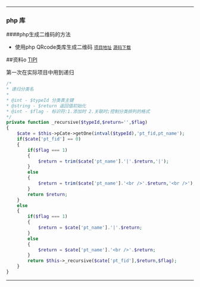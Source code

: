 ***
### php 库
####php生成二维码的方法

* 使用php QRcode类库生成二维码 [`项目地址`](http://phpqrcode.sourceforge.net/)  [`源码下载`](http://sourceforge.net/projects/phpqrcode/)

##资料o
[TIPI](http://www.php-internals.com/book/)

第一次在实际项目中用到递归

```php
/*
* 递归分类名
*
* @int - $typeId 分类表主键
* @string - $return 返回值初始化
* @int - $flag - 标识符:1.添加时 2.关联时;控制分类排列的格式
*/
private function _recursive($typeId,$return='',$flag)
{
    $cate = $this->pCate->getOne(intval($typeId),'pt_fid,pt_name');
    if($cate['pt_fid'] == 0)
    {
        if($flag === 1)
        {
            $return = trim($cate['pt_name'].'|'.$return,'|');
        }
        else
        {
            $return = trim($cate['pt_name'].'<br />'.$return,'<br />');
        }
        return $return;
    }
    else
    {
        if($flag === 1)
        {
            $return = $cate['pt_name'].'|'.$return;
        }
        else
        {
            $return = $cate['pt_name'].'<br />'.$return;
        }
        return $this->_recursive($cate['pt_fid'],$return,$flag);
    }
}
```

***
